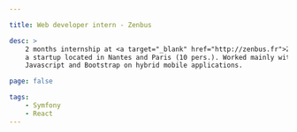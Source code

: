 ```yaml
---

title: Web developer intern - Zenbus

desc: >
    2 months internship at <a target="_blank" href="http://zenbus.fr">Zenbus</a>,
    a startup located in Nantes and Paris (10 pers.). Worked mainly with legacy
    Javascript and Bootstrap on hybrid mobile applications.

page: false

tags:
    - Symfony
    - React
---
```


